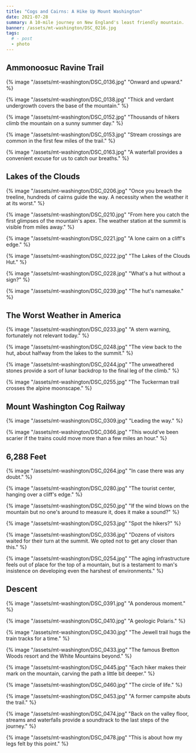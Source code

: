 ```yaml
---
title: "Cogs and Cairns: A Hike Up Mount Washington"
date: 2021-07-28
summary: A 10-mile journey on New England's least friendly mountain.
banner: /assets/mt-washington/DSC_0216.jpg
tags:
  # - post
  - photo
---
```


## Ammonoosuc Ravine Trail

{% image "/assets/mt-washington/DSC_0136.jpg" "Onward and upward." %}

{% image "/assets/mt-washington/DSC_0138.jpg" "Thick and verdant undergrowth covers the base of the mountain." %}

{% image "/assets/mt-washington/DSC_0152.jpg" "Thousands of hikers climb the mountain on a sunny summer day." %}

{% image "/assets/mt-washington/DSC_0153.jpg" "Stream crossings are common in the first few miles of the trail." %}

{% image "/assets/mt-washington/DSC_0163.jpg" "A waterfall provides a convenient excuse for us to catch our breaths." %}

## Lakes of the Clouds

{% image "/assets/mt-washington/DSC_0206.jpg" "Once you breach the treeline, hundreds of cairns guide the way. A necessity when the weather it at its worst." %}

{% image "/assets/mt-washington/DSC_0210.jpg" "From here you catch the first glimpses of the mountain's apex. The weather station at the summit is visible from miles away." %}

{% image "/assets/mt-washington/DSC_0221.jpg" "A lone cairn on a cliff's edge." %}

{% image "/assets/mt-washington/DSC_0222.jpg" "The Lakes of the Clouds Hut." %}

{% image "/assets/mt-washington/DSC_0228.jpg" "What's a hut without a sign?" %}

{% image "/assets/mt-washington/DSC_0239.jpg" "The hut's namesake." %}


## The Worst Weather in America

{% image "/assets/mt-washington/DSC_0233.jpg" "A stern warning, fortunately not relevant today." %}

{% image "/assets/mt-washington/DSC_0248.jpg" "The view back to the hut, about halfway from the lakes to the summit." %}

{% image "/assets/mt-washington/DSC_0244.jpg" "The unweathered stones provide a sort of lunar backdrop to the final leg of the climb." %}

{% image "/assets/mt-washington/DSC_0255.jpg" "The Tuckerman trail crosses the alpine moonscape." %}


## Mount Washington Cog Railway

{% image "/assets/mt-washington/DSC_0309.jpg" "Leading the way." %}

{% image "/assets/mt-washington/DSC_0366.jpg" "This would've been scarier if the trains could move more than a few miles an hour." %}

## 6,288 Feet

{% image "/assets/mt-washington/DSC_0264.jpg" "In case there was any doubt." %}

{% image "/assets/mt-washington/DSC_0280.jpg" "The tourist center, hanging over a cliff's edge." %}

{% image "/assets/mt-washington/DSC_0250.jpg" "If the wind blows on the mountain but no one's around to measure it, does it make a sound?" %}

{% image "/assets/mt-washington/DSC_0253.jpg" "Spot the hikers?" %}

{% image "/assets/mt-washington/DSC_0336.jpg" "Dozens of visitors waited for their turn at the summit. We opted not to get any closer than this." %}

{% image "/assets/mt-washington/DSC_0254.jpg" "The aging infrastructure feels out of place for the top of a mountain, but is a testament to man's insistence on developing even the harshest of environments." %}

## Descent

{% image "/assets/mt-washington/DSC_0391.jpg" "A ponderous moment." %}

{% image "/assets/mt-washington/DSC_0410.jpg" "A geologic Polaris." %}

{% image "/assets/mt-washington/DSC_0430.jpg" "The Jewell trail hugs the train tracks for a time." %}

{% image "/assets/mt-washington/DSC_0433.jpg" "The famous Bretton Woods resort and the White Mountains beyond." %}

{% image "/assets/mt-washington/DSC_0445.jpg" "Each hiker makes their mark on the mountain, carving the path a little bit deeper." %}

{% image "/assets/mt-washington/DSC_0460.jpg" "The circle of life." %}

{% image "/assets/mt-washington/DSC_0453.jpg" "A former campsite abuts the trail." %}

{% image "/assets/mt-washington/DSC_0474.jpg" "Back on the valley floor, streams and waterfalls provide a soundtrack to the last steps of the journey." %}

{% image "/assets/mt-washington/DSC_0478.jpg" "This is about how my legs felt by this point." %}
